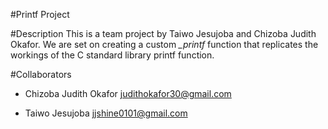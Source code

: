#Printf Project

#Description
This is a team project by Taiwo Jesujoba and Chizoba Judith Okafor. We are set on creating a custom *_printf* function that replicates the workings of the C standard library printf function.

#Collaborators
- Chizoba Judith Okafor
  judithokafor30@gmail.com

- Taiwo Jesujoba
  jjshine0101@gmail.com
